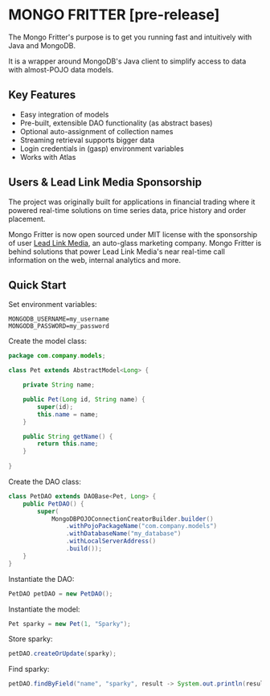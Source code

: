 # MONGO FRITTER [pre-release]
The Mongo Fritter's purpose is to get you running fast and intuitively with Java and MongoDB.

It is a wrapper around MongoDB's Java client to simplify access to data with almost-POJO data models.

## Key Features
+ Easy integration of models
+ Pre-built, extensible DAO functionality (as abstract bases)
+ Optional auto-assignment of collection names
+ Streaming retrieval supports bigger data
+ Login credentials in (gasp) environment variables
+ Works with Atlas

## Users & Lead Link Media Sponsorship

The project was originally built for applications in financial trading where it powered
real-time solutions on time series data, price history and order placement. 

Mongo Fritter is now open sourced under MIT license with the sponsorship of user
[Lead Link Media](https://leadlinkmedia.com/), 
an auto-glass marketing company.  Mongo Fritter is behind solutions that power 
Lead Link Media's near real-time call information on the web, internal analytics
and more.

## Quick Start

Set environment variables:
```shell
MONGODB_USERNAME=my_username
MONGODB_PASSWORD=my_password
```

Create the model class:
```java
package com.company.models;

class Pet extends AbstractModel<Long> {

    private String name;

    public Pet(Long id, String name) {
        super(id);
        this.name = name;
    }

    public String getName() {
        return this.name;
    }
    
}
```

Create the DAO class:
```java
class PetDAO extends DAOBase<Pet, Long> {
    public PetDAO() {
        super(
            MongoDBPOJOConnectionCreatorBuilder.builder()
                .withPojoPackageName("com.company.models")
                .withDatabaseName("my_database")
                .withLocalServerAddress()
                .build());
    }
}
```

Instantiate the DAO:
```java
PetDAO petDAO = new PetDAO();
```

Instantiate the model:
```java
Pet sparky = new Pet(1, "Sparky");
```

Store sparky:
```java
petDAO.createOrUpdate(sparky);
```

Find sparky:
```java
petDAO.findByField("name", "sparky", result -> System.out.println(result.getName()));
```
